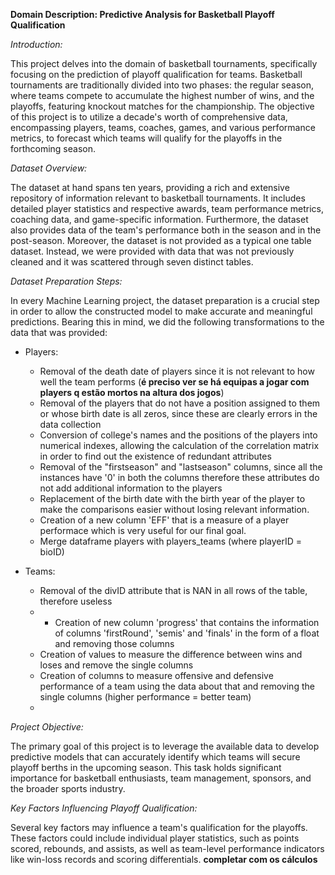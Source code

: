 **Domain Description: Predictive Analysis for Basketball Playoff Qualification**

*Introduction:*

This project delves into the domain of basketball tournaments, specifically focusing on the prediction of playoff qualification for teams. Basketball tournaments are traditionally divided into two phases: the regular season, where teams compete to accumulate the highest number of wins, and the playoffs, featuring knockout matches for the championship. The objective of this project is to utilize a decade's worth of comprehensive data, encompassing players, teams, coaches, games, and various performance metrics, to forecast which teams will qualify for the playoffs in the forthcoming season.

*Dataset Overview:*

The dataset at hand spans ten years, providing a rich and extensive repository of information relevant to basketball tournaments. It includes detailed player statistics and respective awards, team performance metrics, coaching data, and game-specific information. Furthermore, the dataset also provides data of the team's performance both in the season and in the post-season.
Moreover, the dataset is not provided as a typical one table dataset. Instead, we were provided with data that was not previously cleaned and it was scattered through seven distinct tables.

*Dataset Preparation Steps:*

In every Machine Learning project, the dataset preparation is a crucial step in order to allow the constructed model to make accurate and meaningful predictions. Bearing this in mind, we did the following transformations to the data that was provided:

- Players:
  - Removal of the death date of players since it is not relevant to how well the team performs (**é preciso ver se há equipas a jogar com players q estão mortos na altura dos jogos**)
  - Removal of the players that do not have a position assigned to them or whose birth date is all zeros, since these are clearly errors in the data collection
  - Conversion of college's names and the positions of the players into numerical indexes, allowing the calculation of the correlation matrix in order to find out the existence of redundant attributes
  - Removal of the "firstseason" and "lastseason" columns, since all the instances have '0' in both the columns therefore these attributes do not add additional information to the players
  - Replacement of the birth date with the birth year of the player to make the comparisons easier without losing relevant information.
  - Creation of a new column 'EFF' that is a measure of a player performace which is very useful for our final goal.
  - Merge dataframe players with players_teams (where playerID = bioID) 

- Teams:
  - Removal of the divID attribute that is NAN in all rows of the table, therefore useless
  - - Creation of new column 'progress' that contains the information of columns 'firstRound', 'semis' and 'finals' in the form of a float and removing those columns
  - Creation of values to measure the difference between wins and loses and remove the single columns 
  - Creation of columns to measure offensive and defensive performance of a team using the data about that and removing the single columns (higher performance = better team)
  - 
*Project Objective:*

The primary goal of this project is to leverage the available data to develop predictive models that can accurately identify which teams will secure playoff berths in the upcoming season. This task holds significant importance for basketball enthusiasts, team management, sponsors, and the broader sports industry.

*Key Factors Influencing Playoff Qualification:*

Several key factors may influence a team's qualification for the playoffs. These factors could include individual player statistics, such as points scored, rebounds, and assists, as well as team-level performance indicators like win-loss records and scoring differentials. **completar com os cálculos**
